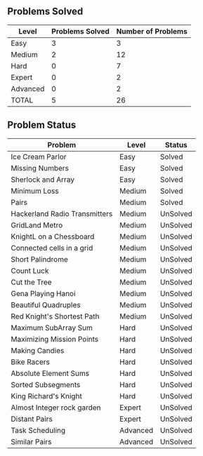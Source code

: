 Problems Solved
---
|Level|Problems Solved|Number of Problems|
|-----|---------------|------------------|
|Easy|3|3|
|Medium|2|12|
|Hard|0|7|
|Expert|0|2|
|Advanced|0|2|
|TOTAL|5|26|

Problem Status
---
|Problem|Level|Status|
|-------|-----|------|
|Ice Cream Parlor|Easy|Solved|
|Missing Numbers|Easy|Solved|
|Sherlock and Array|Easy|Solved|
|Minimum Loss|Medium|Solved|
|Pairs|Medium|Solved|
|Hackerland Radio Transmitters|Medium|UnSolved|
|GridLand Metro|Medium|UnSolved|
|KnightL on a Chessboard|Medium|UnSolved|
|Connected cells in a grid|Medium|UnSolved|
|Short Palindrome|Medium|UnSolved|
|Count Luck|Medium|UnSolved|
|Cut the Tree|Medium|UnSolved|
|Gena Playing Hanoi|Medium|UnSolved|
|Beautiful Quadruples|Medium|UnSolved|
|Red Knight's Shortest Path|Medium|UnSolved|
|Maximum SubArray Sum|Hard|UnSolved|
|Maximizing Mission Points|Hard|UnSolved|
|Making Candies|Hard|UnSolved|
|Bike Racers|Hard|UnSolved|
|Absolute Element Sums|Hard|UnSolved|
|Sorted Subsegments|Hard|UnSolved|
|King Richard's Knight|Hard|UnSolved|
|Almost Integer rock garden|Expert|UnSolved|
|Distant Pairs|Expert|UnSolved|
|Task Scheduling|Advanced|UnSolved|
|Similar Pairs|Advanced|UnSolved|
